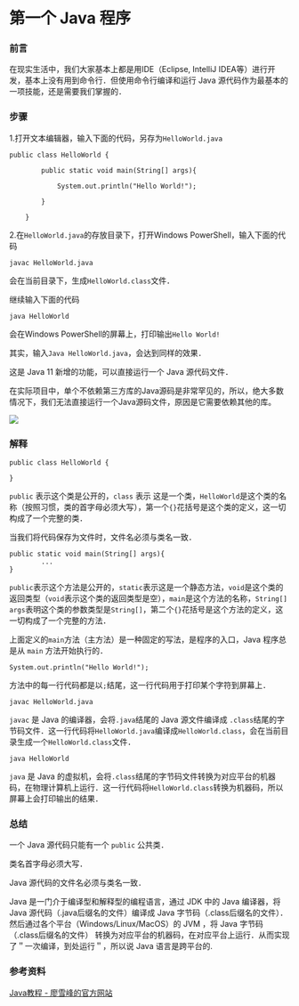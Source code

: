 # 第一个 Java 程序

### 前言

在现实生活中，我们大家基本上都是用IDE（Eclipse, IntelliJ IDEA等）进行开发，基本上没有用到命令行．但使用命令行编译和运行 Java 源代码作为最基本的一项技能，还是需要我们掌握的．

### 步骤

1.打开文本编辑器，输入下面的代码，另存为`HelloWorld.java`

```text
public class HelloWorld {

        public static void main(String[] args){

            System.out.println("Hello World!");

        }

    }
```

2.在`HelloWorld.java`的存放目录下，打开Windows PowerShell，输入下面的代码

```text
javac HelloWorld.java
```

会在当前目录下，生成`HelloWorld.class`文件．

继续输入下面的代码

```text
java HelloWorld
```

会在Windows PowerShell的屏幕上，打印输出`Hello World!`

其实，输入`Java HelloWorld.java`，会达到同样的效果．

这是 Java 11 新增的功能，可以直接运行一个 Java 源代码文件．

在实际项目中，单个不依赖第三方库的Java源码是非常罕见的，所以，绝大多数情况下，我们无法直接运行一个Java源码文件，原因是它需要依赖其他的库。

![](https://netdisc.jianrry.com/images/hello-world.png)

### 解释

```text
public class HelloWorld {

}
```

`public` 表示这个类是公开的，`class` 表示 这是一个类，`HelloWorld`是这个类的名称（按照习惯，类的首字母必须大写），第一个`{}`花括号是这个类的定义，这一切构成了一个完整的类．

当我们将代码保存为文件时，文件名必须与类名一致．

```text
public static void main(String[] args){
        ...
}
```

`public`表示这个方法是公开的，`static`表示这是一个静态方法，`void`是这个类的返回类型（`void`表示这个类的返回类型是空），`main`是这个方法的名称，`String[] args`表明这个类的参数类型是`String[]`，第二个`{}`花括号是这个方法的定义，这一切构成了一个完整的方法．

上面定义的`main`方法（主方法）是一种固定的写法，是程序的入口，Java 程序总是从 `main` 方法开始执行的．

```text
System.out.println("Hello World!");
```

方法中的每一行代码都是以`;`结尾，这一行代码用于打印某个字符到屏幕上．

```text
javac HelloWorld.java
```

`javac` 是 Java 的编译器，会将`.java`结尾的 Java 源文件编译成 `.class`结尾的字节码文件．这一行代码将`HelloWorld.java`编译成`HelloWorld.class`，会在当前目录生成一个`HelloWorld.class`文件．

```text
java HelloWorld
```

`java` 是 Java 的虚拟机，会将`.class`结尾的字节码文件转换为对应平台的机器码，在物理计算机上运行．这一行代码将`HelloWorld.class`转换为机器码，所以屏幕上会打印输出的结果．

### 总结

一个 Java 源代码只能有一个 `public` 公共类．

类名首字母必须大写．

Java 源代码的文件名必须与类名一致．

Java 是一门介于编译型和解释型的编程语言，通过 JDK 中的 Java 编译器，将 Java 源代码（.java后缀名的文件）编译成 Java 字节码（.class后缀名的文件）．然后通过各个平台（Windows/Linux/MacOS）的 JVM ，将 Java 字节码（.class后缀名的文件） 转换为对应平台的机器码，在对应平台上运行．从而实现了＂一次编译，到处运行＂，所以说 Java 语言是跨平台的.

### 参考资料

[Java教程 - 廖雪峰的官方网站](https://www.liaoxuefeng.com/wiki/1252599548343744)

